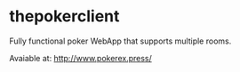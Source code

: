 # thepokerclient

Fully functional poker WebApp that supports multiple rooms.

Avaiable at: http://www.pokerex.press/
